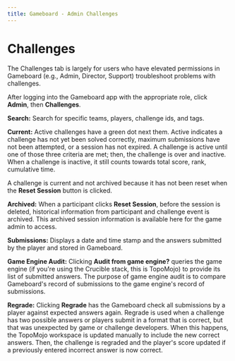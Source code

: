 ```yaml
---
title: Gameboard - Admin Challenges
---
```


# Challenges

The Challenges tab is largely for users who have elevated permissions in Gameboard (e.g., Admin, Director, Support) troubleshoot problems with challenges.

After logging into the Gameboard app with the appropriate role, click **Admin**, then **Challenges**.

**Search:** Search for specific teams, players, challenge ids, and tags.

**Current:** Active challenges have a green dot next them. Active indicates a challenge has not yet been solved correctly, maximum submissions have not been attempted, or a session has not expired. A challenge is active until one of those three criteria are met; then, the challenge is over and inactive. When a challenge is inactive, it still counts towards total score, rank, cumulative time.

A challenge is current and not archived because it has not been reset when the **Reset Session** button is clicked.

**Archived:** When a participant clicks **Reset Session**, before the session is deleted, historical information from participant and challenge event is archived. This archived session information is available here for the game admin to access.

**Submissions:** Displays a date and time stamp and the answers submitted by the player and stored in Gameboard.

**Game Engine Audit:** Clicking **Audit from game engine?** queries the game engine (if you're using the Crucible stack, this is TopoMojo) to provide its list of submitted answers. The purpose of game engine audit is to compare Gameboard's record of submissions to the game engine's record of submissions.

**Regrade:** Clicking **Regrade** has the Gameboard check all submissions by a player against expected answers again. Regrade is used when a challenge has two possible answers or players submit in a format that is correct, but that was unexpected by game or challenge developers. When this happens, the TopoMojo workspace is updated manually to include the new correct answers. Then, the challenge is regraded and the player's score updated if a previously entered incorrect answer is now correct.
